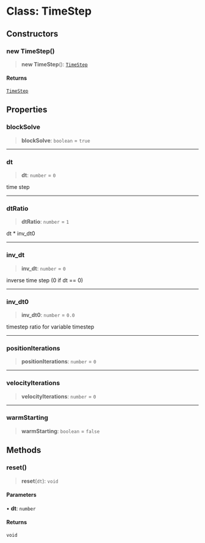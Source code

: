 # Class: TimeStep

## Constructors

### new TimeStep()

> **new TimeStep**(): [`TimeStep`](TimeStep)

#### Returns

[`TimeStep`](TimeStep)

## Properties

### blockSolve

> **blockSolve**: `boolean` = `true`

***

### dt

> **dt**: `number` = `0`

time step

***

### dtRatio

> **dtRatio**: `number` = `1`

dt * inv_dt0

***

### inv\_dt

> **inv\_dt**: `number` = `0`

inverse time step (0 if dt == 0)

***

### inv\_dt0

> **inv\_dt0**: `number` = `0.0`

timestep ratio for variable timestep

***

### positionIterations

> **positionIterations**: `number` = `0`

***

### velocityIterations

> **velocityIterations**: `number` = `0`

***

### warmStarting

> **warmStarting**: `boolean` = `false`

## Methods

### reset()

> **reset**(`dt`): `void`

#### Parameters

• **dt**: `number`

#### Returns

`void`
